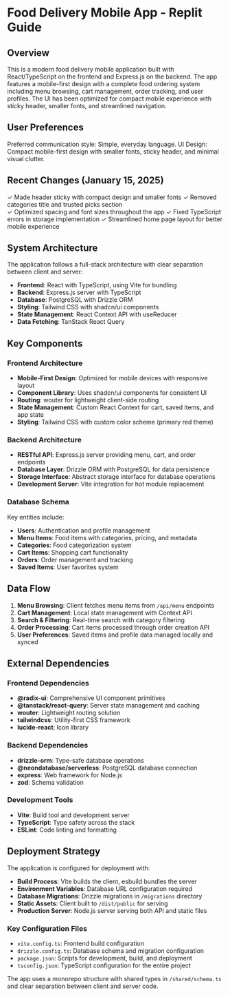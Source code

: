 # Food Delivery Mobile App - Replit Guide

## Overview

This is a modern food delivery mobile application built with React/TypeScript on the frontend and Express.js on the backend. The app features a mobile-first design with a complete food ordering system including menu browsing, cart management, order tracking, and user profiles. The UI has been optimized for compact mobile experience with sticky header, smaller fonts, and streamlined navigation.

## User Preferences

Preferred communication style: Simple, everyday language.
UI Design: Compact mobile-first design with smaller fonts, sticky header, and minimal visual clutter.

## Recent Changes (January 15, 2025)

✓ Made header sticky with compact design and smaller fonts
✓ Removed categories title and trusted picks section  
✓ Optimized spacing and font sizes throughout the app
✓ Fixed TypeScript errors in storage implementation
✓ Streamlined home page layout for better mobile experience

## System Architecture

The application follows a full-stack architecture with clear separation between client and server:

- **Frontend**: React with TypeScript, using Vite for bundling
- **Backend**: Express.js server with TypeScript
- **Database**: PostgreSQL with Drizzle ORM
- **Styling**: Tailwind CSS with shadcn/ui components
- **State Management**: React Context API with useReducer
- **Data Fetching**: TanStack React Query

## Key Components

### Frontend Architecture
- **Mobile-First Design**: Optimized for mobile devices with responsive layout
- **Component Library**: Uses shadcn/ui components for consistent UI
- **Routing**: wouter for lightweight client-side routing
- **State Management**: Custom React Context for cart, saved items, and app state
- **Styling**: Tailwind CSS with custom color scheme (primary red theme)

### Backend Architecture
- **RESTful API**: Express.js server providing menu, cart, and order endpoints
- **Database Layer**: Drizzle ORM with PostgreSQL for data persistence
- **Storage Interface**: Abstract storage interface for database operations
- **Development Server**: Vite integration for hot module replacement

### Database Schema
Key entities include:
- **Users**: Authentication and profile management
- **Menu Items**: Food items with categories, pricing, and metadata
- **Categories**: Food categorization system
- **Cart Items**: Shopping cart functionality
- **Orders**: Order management and tracking
- **Saved Items**: User favorites system

## Data Flow

1. **Menu Browsing**: Client fetches menu items from `/api/menu` endpoints
2. **Cart Management**: Local state management with Context API
3. **Search & Filtering**: Real-time search with category filtering
4. **Order Processing**: Cart items processed through order creation API
5. **User Preferences**: Saved items and profile data managed locally and synced

## External Dependencies

### Frontend Dependencies
- **@radix-ui**: Comprehensive UI component primitives
- **@tanstack/react-query**: Server state management and caching
- **wouter**: Lightweight routing solution
- **tailwindcss**: Utility-first CSS framework
- **lucide-react**: Icon library

### Backend Dependencies
- **drizzle-orm**: Type-safe database operations
- **@neondatabase/serverless**: PostgreSQL database connection
- **express**: Web framework for Node.js
- **zod**: Schema validation

### Development Tools
- **Vite**: Build tool and development server
- **TypeScript**: Type safety across the stack
- **ESLint**: Code linting and formatting

## Deployment Strategy

The application is configured for deployment with:

- **Build Process**: Vite builds the client, esbuild bundles the server
- **Environment Variables**: Database URL configuration required
- **Database Migrations**: Drizzle migrations in `/migrations` directory
- **Static Assets**: Client built to `/dist/public` for serving
- **Production Server**: Node.js server serving both API and static files

### Key Configuration Files
- `vite.config.ts`: Frontend build configuration
- `drizzle.config.ts`: Database schema and migration configuration
- `package.json`: Scripts for development, build, and deployment
- `tsconfig.json`: TypeScript configuration for the entire project

The app uses a monorepo structure with shared types in `/shared/schema.ts` and clear separation between client and server code.